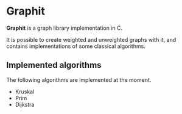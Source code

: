 # Graphit
**Graphit** is a graph library implementation in C.

It is possible to create weighted and unweighted graphs with it, and contains implementations of some classical algorithms.

## Implemented algorithms

The following algorithms are implemented at the moment.
* Kruskal
* Prim
* Dijkstra
